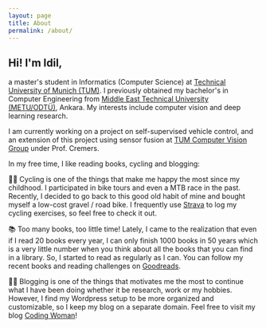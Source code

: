 ```yaml
---
layout: page
title: About
permalink: /about/
---
```


## Hi! I'm Idil,

a master's student in Informatics (Computer Science) at <a href="https://www.tum.de/en/">Technical University of Munich (TUM)</a>.
I previously obtained my bachelor's in Computer Engineering from <a href="https://ceng.metu.edu.tr/">Middle East Technical University (METU/ODTÜ)</a>, Ankara. 
My interests include computer vision and deep learning research. 

I am currently working on a project on self-supervised vehicle control, and an extension of this project using sensor fusion at <a href="https://vision.in.tum.de/">TUM Computer Vision Group</a> under Prof. Cremers.

In my free time, I like reading books, cycling and blogging:

🚴‍♀️ Cycling is one of the things that make me happy the most since my childhood. I participated in bike tours and even a MTB race in the past. Recently, I decided to go back to this good old habit of mine and bought myself a low-cost gravel / road bike. I frequently use [Strava](https://www.strava.com/athletes/codingwoman) to log my cycling exercises, so feel free to check it out.

📚 Too many books, too little time! Lately, I came to the realization that even if I read 20 books every year, I can only finish 1000 books in 50 years which is a very little number when you think about all the books that you can find in a library. So, I started to read as regularly as I can. You can follow my recent books and reading challenges on [Goodreads](https://www.goodreads.com/codingwoman).

👩‍💻 Blogging is one of the things that motivates me the most to continue what I have been doing whether it be research, work or my hobbies. However, I find my Wordpress setup to be more organized and customizable, so I keep my blog on a separate domain. Feel free to visit my blog [Coding Woman](http://www.codingwoman.com)!
